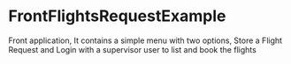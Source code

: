 # FrontFlightsRequestExample
Front application, It contains a simple menu with two options, Store a Flight Request and Login with a supervisor user to list and book the flights
